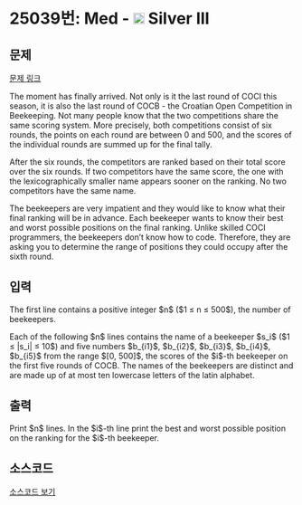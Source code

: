# 25039번: Med - <img src="https://static.solved.ac/tier_small/8.svg" style="height:20px" /> Silver III

<!-- performance -->

<!-- 문제 제출 후 깃허브에 푸시를 했을 때 제출한 코드의 성능이 입력될 공간입니다.-->

<!-- end -->

## 문제

[문제 링크](https://boj.kr/25039)


<p>The moment has finally arrived. Not only is it the last round of COCI this season, it is also the last round of COCB - the Croatian Open Competition in Beekeeping. Not many people know that the two competitions share the same scoring system. More precisely, both competitions consist of six rounds, the points on each round are between 0 and 500, and the scores of the individual rounds are summed up for the final tally.</p>

<p>After the six rounds, the competitors are ranked based on their total score over the six rounds. If two competitors have the same score, the one with the lexicographically smaller name appears sooner on the ranking. No two competitors have the same name.</p>

<p>The beekeepers are very impatient and they would like to know what their final ranking will be in advance. Each beekeeper wants to know their best and worst possible positions on the final ranking. Unlike skilled COCI programmers, the beekeepers don’t know how to code. Therefore, they are asking you to determine the range of positions they could occupy after the sixth round.</p>



## 입력


<p>The first line contains a positive integer $n$ ($1 ≤ n ≤ 500$), the number of beekeepers.</p>

<p>Each of the following $n$ lines contains the name of a beekeeper $s_i$ ($1 ≤ |s_i| ≤ 10$) and five numbers $b_{i1}$, $b_{i2}$, $b_{i3}$, $b_{i4}$, $b_{i5}$ from the range $[0, 500]$, the scores of the $i$-th beekeeper on the first five rounds of COCB. The names of the beekeepers are distinct and are made up of at most ten lowercase letters of the latin alphabet.</p>



## 출력


<p>Print $n$ lines. In the $i$-th line print the best and worst possible position on the ranking for the $i$-th beekeeper.</p>



## 소스코드

[소스코드 보기](Med.py)